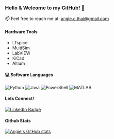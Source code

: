 ### Hello & Welcome to my GitHub! 👋
📫 Feel free to reach me at: angie.c.thai@gmail.com

#### Hardware Tools 
- LTspice
- MultiSim
- LabVIEW
- KiCad
- Altium

#### 💻 Software Languages 
![Python](https://img.shields.io/badge/python-3670A0?style=flat&logo=python&logoColor=ffdd54)
![Java](https://img.shields.io/badge/java-%23ED8B00.svg?style=flat&logo=java&logoColor=white)
![PowerShell](https://img.shields.io/badge/PowerShell-%235391FE.svg?style=flat&logo=powershell&logoColor=white)
![MATLAB](https://img.shields.io/badge/-MATLAB-333333?style=flat&logo=Mathworks)

#### Lets Connect!
<div id="badges">
  <a href="https://www.linkedin.com/in/angiethai/">
    <img src="https://img.shields.io/badge/LinkedIn-blue?style=flat&logo=linkedin&logoColor=white" alt="LinkedIn Badge"/>
  </a>
</div>


#### Github Stats
[![Angie's GitHub stats](https://github-readme-stats.vercel.app/api?username=angiet642)](https://github.com/angiet642/github-readme-stats&count_private=true)

<!--
**angiet642/angiet642** is a ✨ _special_ ✨ repository because its `README.md` (this file) appears on your GitHub profile.

Here are some ideas to get you started:

- 🔭 I’m currently working on ...
- 🌱 I’m currently learning ...
- 👯 I’m looking to collaborate on ...
- 🤔 I’m looking for help with ...
- 💬 Ask me about ...
- 📫 How to reach me: ...
- 😄 Pronouns: ...
- ⚡ Fun fact: ...
-->
